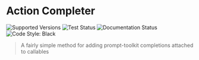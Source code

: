 # Action Completer

![Supported Versions](https://img.shields.io/pypi/pyversions/prompt-toolkit-action-completer.svg)
![Test Status](https://github.com/stephen-bunn/prompt-toolkit-action-completer/workflows/Test%20Package/badge.svg)
![Documentation Status](https://readthedocs.org/projects/prompt-toolkit-action-completer/badge/?version=latest)
![Code Style: Black](https://img.shields.io/badge/code%20style-black-000000.svg)

> A fairly simple method for adding prompt-toolkit completions attached to callables
